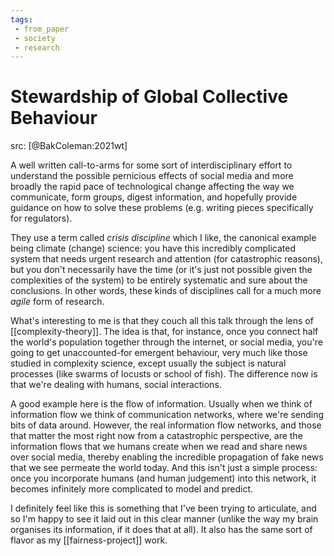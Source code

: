 ```yaml
---
tags:
 - from_paper
 - society
 - research
---
```


# Stewardship of Global Collective Behaviour

src: [@BakColeman:2021wt]

A well written call-to-arms for some sort of interdisciplinary effort to understand the possible pernicious effects of social media and more broadly the rapid pace of technological change affecting the way we communicate, form groups, digest information, and hopefully provide guidance on how to solve these problems (e.g. writing pieces specifically for regulators).

They use a term called *crisis discipline* which I like, the canonical example being climate (change) science: you have this incredibly complicated system that needs urgent research and attention (for catastrophic reasons), but you don't necessarily have the time (or it's just not possible given the complexities of the system) to be entirely systematic and sure about the conclusions. In other words, these kinds of disciplines call for a much more *agile* form of research.

What's interesting to me is that they couch all this talk through the lens of [[complexity-theory]]. The idea is that, for instance, once you connect half the world's population together through the internet, or social media, you're going to get unaccounted-for emergent behaviour, very much like those studied in complexity science, except usually the subject is natural processes (like swarms of locusts or school of fish). The difference now is that we're dealing with humans, social interactions.

A good example here is the flow of information. Usually when we think of information flow we think of communication networks, where we're sending bits of data around. However, the real information flow networks, and those that matter the most right now from a catastrophic perspective, are the information flows that we humans create when we read and share news over social media, thereby enabling the incredible propagation of fake news that we see permeate the world today. And this isn't just a simple process: once you incorporate humans (and human judgement) into this network, it becomes infinitely more complicated to model and predict.

I definitely feel like this is something that I've been trying to articulate, and so I'm happy to see it laid out in this clear manner (unlike the way my brain organises its information, if it does that at all). It also has the same sort of flavor as my [[fairness-project]] work.
